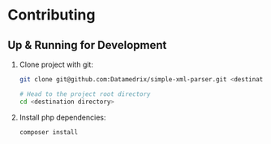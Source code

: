 # Contributing

## Up & Running for Development

1. Clone project with git:
    ```bash
    git clone git@github.com:Datamedrix/simple-xml-parser.git <destination directory>
    
    # Head to the project root directory 
    cd <destination directory>
    ```
1. Install php dependencies:
    ```bash
    composer install
    ```
